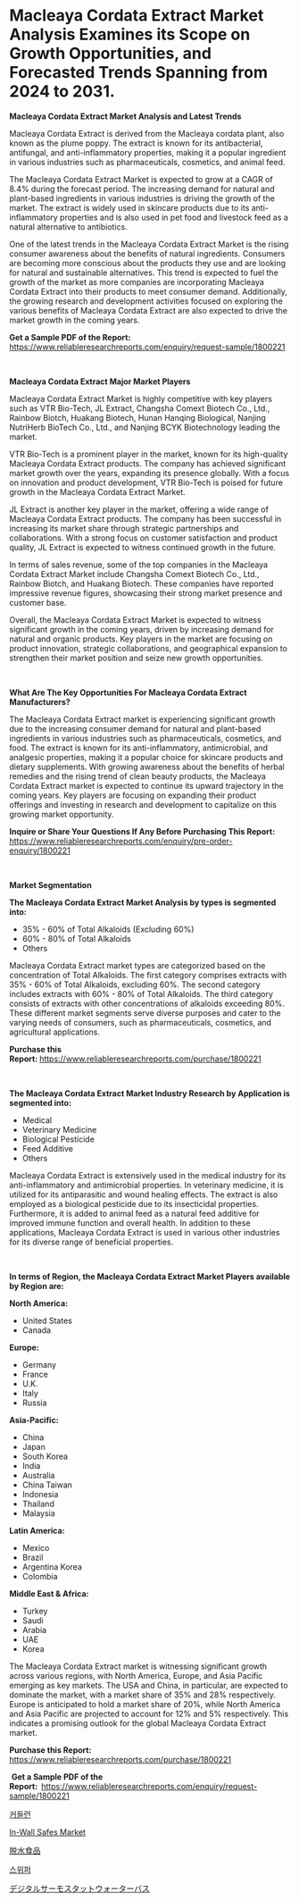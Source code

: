 <p><h1>Macleaya Cordata Extract Market Analysis Examines its Scope on Growth Opportunities, and Forecasted Trends Spanning from 2024 to 2031.</h1></p><p><strong>Macleaya Cordata Extract Market Analysis and Latest Trends</strong></p>
<p><p>Macleaya Cordata Extract is derived from the Macleaya cordata plant, also known as the plume poppy. The extract is known for its antibacterial, antifungal, and anti-inflammatory properties, making it a popular ingredient in various industries such as pharmaceuticals, cosmetics, and animal feed.</p><p>The Macleaya Cordata Extract Market is expected to grow at a CAGR of 8.4% during the forecast period. The increasing demand for natural and plant-based ingredients in various industries is driving the growth of the market. The extract is widely used in skincare products due to its anti-inflammatory properties and is also used in pet food and livestock feed as a natural alternative to antibiotics.</p><p>One of the latest trends in the Macleaya Cordata Extract Market is the rising consumer awareness about the benefits of natural ingredients. Consumers are becoming more conscious about the products they use and are looking for natural and sustainable alternatives. This trend is expected to fuel the growth of the market as more companies are incorporating Macleaya Cordata Extract into their products to meet consumer demand. Additionally, the growing research and development activities focused on exploring the various benefits of Macleaya Cordata Extract are also expected to drive the market growth in the coming years.</p></p>
<p><strong>Get a Sample PDF of the Report:&nbsp;</strong> <a href="https://www.reliableresearchreports.com/enquiry/request-sample/1800221">https://www.reliableresearchreports.com/enquiry/request-sample/1800221</a></p>
<p>&nbsp;</p>
<p><strong>Macleaya Cordata Extract Major Market Players</strong></p>
<p><p>Macleaya Cordata Extract Market is highly competitive with key players such as VTR Bio-Tech, JL Extract, Changsha Comext Biotech Co., Ltd., Rainbow Biotch, Huakang Biotech, Hunan Hanqing Biological, Nanjing NutriHerb BioTech Co., Ltd., and Nanjing BCYK Biotechnology leading the market.</p><p>VTR Bio-Tech is a prominent player in the market, known for its high-quality Macleaya Cordata Extract products. The company has achieved significant market growth over the years, expanding its presence globally. With a focus on innovation and product development, VTR Bio-Tech is poised for future growth in the Macleaya Cordata Extract Market.</p><p>JL Extract is another key player in the market, offering a wide range of Macleaya Cordata Extract products. The company has been successful in increasing its market share through strategic partnerships and collaborations. With a strong focus on customer satisfaction and product quality, JL Extract is expected to witness continued growth in the future.</p><p>In terms of sales revenue, some of the top companies in the Macleaya Cordata Extract Market include Changsha Comext Biotech Co., Ltd., Rainbow Biotch, and Huakang Biotech. These companies have reported impressive revenue figures, showcasing their strong market presence and customer base.</p><p>Overall, the Macleaya Cordata Extract Market is expected to witness significant growth in the coming years, driven by increasing demand for natural and organic products. Key players in the market are focusing on product innovation, strategic collaborations, and geographical expansion to strengthen their market position and seize new growth opportunities.</p></p>
<p>&nbsp;</p>
<p><strong>What Are The Key Opportunities For Macleaya Cordata Extract Manufacturers?</strong></p>
<p><p>The Macleaya Cordata Extract market is experiencing significant growth due to the increasing consumer demand for natural and plant-based ingredients in various industries such as pharmaceuticals, cosmetics, and food. The extract is known for its anti-inflammatory, antimicrobial, and analgesic properties, making it a popular choice for skincare products and dietary supplements. With growing awareness about the benefits of herbal remedies and the rising trend of clean beauty products, the Macleaya Cordata Extract market is expected to continue its upward trajectory in the coming years. Key players are focusing on expanding their product offerings and investing in research and development to capitalize on this growing market opportunity.</p></p>
<p><strong>Inquire or Share Your Questions If Any Before Purchasing This Report:</strong> <a href="https://www.reliableresearchreports.com/enquiry/pre-order-enquiry/1800221">https://www.reliableresearchreports.com/enquiry/pre-order-enquiry/1800221</a></p>
<p>&nbsp;</p>
<p><strong>Market Segmentation</strong></p>
<p><strong>The Macleaya Cordata Extract Market Analysis by types is segmented into:</strong></p>
<p><ul><li>35% - 60% of Total Alkaloids (Excluding 60%)</li><li>60% - 80% of Total Alkaloids</li><li>Others</li></ul></p>
<p><p>Macleaya Cordata Extract market types are categorized based on the concentration of Total Alkaloids. The first category comprises extracts with 35% - 60% of Total Alkaloids, excluding 60%. The second category includes extracts with 60% - 80% of Total Alkaloids. The third category consists of extracts with other concentrations of alkaloids exceeding 80%. These different market segments serve diverse purposes and cater to the varying needs of consumers, such as pharmaceuticals, cosmetics, and agricultural applications.</p></p>
<p><strong>Purchase this Report:&nbsp;</strong><a href="https://www.reliableresearchreports.com/purchase/1800221">https://www.reliableresearchreports.com/purchase/1800221</a></p>
<p>&nbsp;</p>
<p><strong>The Macleaya Cordata Extract Market Industry Research by Application is segmented into:</strong></p>
<p><ul><li>Medical</li><li>Veterinary Medicine</li><li>Biological Pesticide</li><li>Feed Additive</li><li>Others</li></ul></p>
<p><p>Macleaya Cordata Extract is extensively used in the medical industry for its anti-inflammatory and antimicrobial properties. In veterinary medicine, it is utilized for its antiparasitic and wound healing effects. The extract is also employed as a biological pesticide due to its insecticidal properties. Furthermore, it is added to animal feed as a natural feed additive for improved immune function and overall health. In addition to these applications, Macleaya Cordata Extract is used in various other industries for its diverse range of beneficial properties.</p></p>
<p>&nbsp;</p>
<p><strong>In terms of Region, the Macleaya Cordata Extract Market Players available by Region are:</strong></p>
<p>
    <p> <strong> North America: </strong>
        <ul>
            <li>United States</li>
            <li>Canada</li>
        </ul>
        </p> 
    <p> <strong> Europe: </strong>
        <ul>
            <li>Germany</li>
            <li>France</li>
            <li>U.K.</li>
            <li>Italy</li>
            <li>Russia</li>
        </ul>
        </p> 
    <p> <strong> Asia-Pacific: </strong>
        <ul>
            <li>China</li>
            <li>Japan</li>
            <li>South Korea</li>
            <li>India</li>
            <li>Australia</li>
            <li>China Taiwan</li>
            <li>Indonesia</li>
            <li>Thailand</li>
            <li>Malaysia</li>
        </ul>
        </p> 
    <p> <strong> Latin America: </strong>
        <ul>
            <li>Mexico</li>
            <li>Brazil</li>
            <li>Argentina Korea</li>
            <li>Colombia</li>
        </ul>
        </p> 
    <p> <strong> Middle East & Africa: </strong>
        <ul>
            <li>Turkey</li>
            <li>Saudi</li>
            <li>Arabia</li>
            <li>UAE</li>
            <li>Korea</li>
        </ul>
    </p>
    </p>
<p><p>The Macleaya Cordata Extract market is witnessing significant growth across various regions, with North America, Europe, and Asia Pacific emerging as key markets. The USA and China, in particular, are expected to dominate the market, with a market share of 35% and 28% respectively. Europe is anticipated to hold a market share of 20%, while North America and Asia Pacific are projected to account for 12% and 5% respectively. This indicates a promising outlook for the global Macleaya Cordata Extract market.</p></p>
<p><strong>Purchase this Report: </strong><a href="https://www.reliableresearchreports.com/purchase/1800221">https://www.reliableresearchreports.com/purchase/1800221</a></p>
<p>&nbsp;<strong>Get a Sample PDF of the Report:&nbsp;&nbsp;</strong><a href="https://www.reliableresearchreports.com/enquiry/request-sample/1800221">https://www.reliableresearchreports.com/enquiry/request-sample/1800221</a></p>
<p><strong></strong></p>
<p><p><a href="https://medium.com/@dadanedu33/%EC%BB%AC%EB%93%A4%EB%9E%80-%EC%8B%9C%EC%9E%A5-%EC%A0%90%EC%9C%A0%EC%9C%A8-%EB%B0%9C%EC%A0%84%EA%B3%BC-%EC%8B%9C%EC%9E%A5-%EC%84%B1%EC%9E%A5-%ED%8A%B8%EB%A0%8C%EB%93%9C-2024%EB%85%84-2031%EB%85%84-24838a3e808a">커들런</a></p><p><a href="https://issuu.com/reportprime-2/docs/in-wall-safes-market-size-2030.pptx">In-Wall Safes Market</a></p><p><a href="https://medium.com/@zackaryhalvorson2023/%E4%B9%BE%E7%87%A5%E9%A3%9F%E5%93%81%E5%B8%82%E5%A0%B4%E3%81%AF-%E5%B8%82%E5%A0%B4%E3%82%B7%E3%82%A7%E3%82%A2-%E5%B8%82%E5%A0%B4%E3%83%88%E3%83%AC%E3%83%B3%E3%83%89-%E5%B8%82%E5%A0%B4%E6%88%90%E9%95%B7%E3%81%AB%E9%96%A2%E3%81%99%E3%82%8B%E6%83%85%E5%A0%B1%E3%82%92%E6%8F%90%E4%BE%9B%E3%81%97%E3%81%BE%E3%81%99-63ed4e7c6831">脱水食品</a></p><p><a href="https://github.com/fredrickeglers/Market-Research-Report-List-1/blob/main/5230182193435.md">스위퍼</a></p><p><a href="https://github.com/efcvopdgkdx128/Market-Research-Report-List-1/blob/main/1240874193650.md">デジタルサーモスタットウォーターバス</a></p></p>